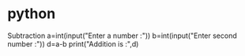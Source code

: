 # python
Subtraction
a=int(input("Enter a number :"))
b=int(input("Enter second number :"))
d=a-b
print("Addition is :",d)
